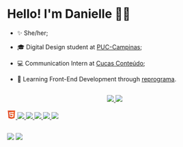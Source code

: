 # Hello! I'm Danielle 👋🏼

- ✨ She/her;

- 🎓 Digital Design student at <a href="https://www.puc-campinas.edu.br/internationalen/">PUC-Campinas</a>;
- 💻 Communication Intern at <a href="https://cucasconteudo.com.br">Cucas Conteúdo</a>;
- 🌱 Learning Front-End Development through <a href="https://github.com/reprograma">reprograma</a>.


##

<div align="center">
  <a href="https://github.com/danibena">
  <img height="180em" src="https://github-readme-stats.vercel.app/api?username=danibena&show_icons=true&theme=radical&include_all_commits=true&count_private=true"/>
  <img height="180em" src="https://github-readme-stats.vercel.app/api/top-langs/?username=danibena&theme=radical&layout=compact)"/>
</div>
  <br>
<code><img height="20" src="https://raw.githubusercontent.com/devicons/devicon/master/icons/html5/html5-original.svg"></code>
<code><img height="20" src="https://cdn.jsdelivr.net/gh/devicons/devicon/icons/figma/figma-original.svg"></code>
<code><img height="20" src="https://cdn.jsdelivr.net/gh/devicons/devicon/icons/photoshop/photoshop-plain.svg"></code>
<code><img height="20" src="https://cdn.jsdelivr.net/gh/devicons/devicon/icons/illustrator/illustrator-plain.svg"></code>
<code><img height="20" src="https://cdn.jsdelivr.net/gh/devicons/devicon/icons/aftereffects/aftereffects-original.svg"></code>
<code><img height="20" src="https://cdn.jsdelivr.net/gh/devicons/devicon/icons/premierepro/premierepro-original.svg"></code> 

  ##
  
  <div> 
  <a href="https://www.linkedin.com/in/danibena/" target="_blank"><img src="https://img.shields.io/badge/linkedin-%230077B5.svg?style=for-the-badge&logo=linkedin&logoColor=white" target="_blank"></a> 
  <a href="https://www.behance.net/danibena" target="_blank"><img src="https://img.shields.io/badge/Behance-1769ff?style=for-the-badge&logo=behance&logoColor=white" target="_blank"></a> 
</div>
